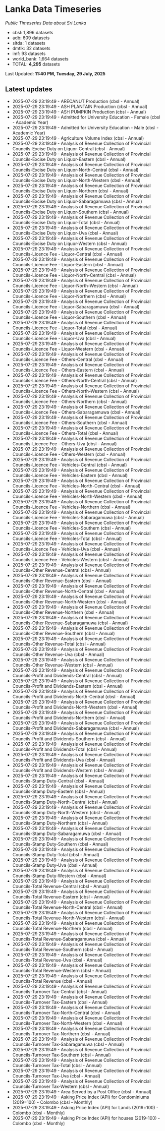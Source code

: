 # Lanka Data Timeseries
*Public Timeseries Data about Sri Lanka*

* cbsl: 1,896 datasets
* adb: 609 datasets
* sltda: 1 datasets
* dmtlk: 32 datasets
* imf: 93 datasets
* world_bank: 1,664 datasets
* TOTAL: **4,295** datasets

Last Updated: **11:40 PM, Tuesday, 29 July, 2025**

## Latest updates

* 2025-07-29 23:19:49 - ARECANUT Production (cbsl - Annual)
* 2025-07-29 23:19:49 - ASH PLANTAIN Production (cbsl - Annual)
* 2025-07-29 23:19:49 - ASH PUMPKIN Production (cbsl - Annual)
* 2025-07-29 23:19:49 - Admitted for University Education - Female (cbsl - Academic Year)
* 2025-07-29 23:19:49 - Admitted for University Education - Male (cbsl - Academic Year)
* 2025-07-29 23:19:49 - Agriculture Volume Index (cbsl - Annual)
* 2025-07-29 23:19:49 - Analysis of Revenue Collection of Provincial Councils-Excise Duty on Liquor-Central (cbsl - Annual)
* 2025-07-29 23:19:49 - Analysis of Revenue Collection of Provincial Councils-Excise Duty on Liquor-Eastern (cbsl - Annual)
* 2025-07-29 23:19:49 - Analysis of Revenue Collection of Provincial Councils-Excise Duty on Liquor-North-Central (cbsl - Annual)
* 2025-07-29 23:19:49 - Analysis of Revenue Collection of Provincial Councils-Excise Duty on Liquor-North-Western (cbsl - Annual)
* 2025-07-29 23:19:49 - Analysis of Revenue Collection of Provincial Councils-Excise Duty on Liquor-Northern (cbsl - Annual)
* 2025-07-29 23:19:49 - Analysis of Revenue Collection of Provincial Councils-Excise Duty on Liquor-Sabaragamuwa (cbsl - Annual)
* 2025-07-29 23:19:49 - Analysis of Revenue Collection of Provincial Councils-Excise Duty on Liquor-Southern (cbsl - Annual)
* 2025-07-29 23:19:49 - Analysis of Revenue Collection of Provincial Councils-Excise Duty on Liquor-Total (cbsl - Annual)
* 2025-07-29 23:19:49 - Analysis of Revenue Collection of Provincial Councils-Excise Duty on Liquor-Uva (cbsl - Annual)
* 2025-07-29 23:19:49 - Analysis of Revenue Collection of Provincial Councils-Excise Duty on Liquor-Western (cbsl - Annual)
* 2025-07-29 23:19:49 - Analysis of Revenue Collection of Provincial Councils-Licence Fee - Liquor-Central (cbsl - Annual)
* 2025-07-29 23:19:49 - Analysis of Revenue Collection of Provincial Councils-Licence Fee - Liquor-Eastern (cbsl - Annual)
* 2025-07-29 23:19:49 - Analysis of Revenue Collection of Provincial Councils-Licence Fee - Liquor-North-Central (cbsl - Annual)
* 2025-07-29 23:19:49 - Analysis of Revenue Collection of Provincial Councils-Licence Fee - Liquor-North-Western (cbsl - Annual)
* 2025-07-29 23:19:49 - Analysis of Revenue Collection of Provincial Councils-Licence Fee - Liquor-Northern (cbsl - Annual)
* 2025-07-29 23:19:49 - Analysis of Revenue Collection of Provincial Councils-Licence Fee - Liquor-Sabaragamuwa (cbsl - Annual)
* 2025-07-29 23:19:49 - Analysis of Revenue Collection of Provincial Councils-Licence Fee - Liquor-Southern (cbsl - Annual)
* 2025-07-29 23:19:49 - Analysis of Revenue Collection of Provincial Councils-Licence Fee - Liquor-Total (cbsl - Annual)
* 2025-07-29 23:19:49 - Analysis of Revenue Collection of Provincial Councils-Licence Fee - Liquor-Uva (cbsl - Annual)
* 2025-07-29 23:19:49 - Analysis of Revenue Collection of Provincial Councils-Licence Fee - Liquor-Western (cbsl - Annual)
* 2025-07-29 23:19:49 - Analysis of Revenue Collection of Provincial Councils-Licence Fee - Others-Central (cbsl - Annual)
* 2025-07-29 23:19:49 - Analysis of Revenue Collection of Provincial Councils-Licence Fee - Others-Eastern (cbsl - Annual)
* 2025-07-29 23:19:49 - Analysis of Revenue Collection of Provincial Councils-Licence Fee - Others-North-Central (cbsl - Annual)
* 2025-07-29 23:19:49 - Analysis of Revenue Collection of Provincial Councils-Licence Fee - Others-North-Western (cbsl - Annual)
* 2025-07-29 23:19:49 - Analysis of Revenue Collection of Provincial Councils-Licence Fee - Others-Northern (cbsl - Annual)
* 2025-07-29 23:19:49 - Analysis of Revenue Collection of Provincial Councils-Licence Fee - Others-Sabaragamuwa (cbsl - Annual)
* 2025-07-29 23:19:49 - Analysis of Revenue Collection of Provincial Councils-Licence Fee - Others-Southern (cbsl - Annual)
* 2025-07-29 23:19:49 - Analysis of Revenue Collection of Provincial Councils-Licence Fee - Others-Total (cbsl - Annual)
* 2025-07-29 23:19:49 - Analysis of Revenue Collection of Provincial Councils-Licence Fee - Others-Uva (cbsl - Annual)
* 2025-07-29 23:19:49 - Analysis of Revenue Collection of Provincial Councils-Licence Fee - Others-Western (cbsl - Annual)
* 2025-07-29 23:19:49 - Analysis of Revenue Collection of Provincial Councils-Licence Fee - Vehicles-Central (cbsl - Annual)
* 2025-07-29 23:19:49 - Analysis of Revenue Collection of Provincial Councils-Licence Fee - Vehicles-Eastern (cbsl - Annual)
* 2025-07-29 23:19:49 - Analysis of Revenue Collection of Provincial Councils-Licence Fee - Vehicles-North-Central (cbsl - Annual)
* 2025-07-29 23:19:49 - Analysis of Revenue Collection of Provincial Councils-Licence Fee - Vehicles-North-Western (cbsl - Annual)
* 2025-07-29 23:19:49 - Analysis of Revenue Collection of Provincial Councils-Licence Fee - Vehicles-Northern (cbsl - Annual)
* 2025-07-29 23:19:49 - Analysis of Revenue Collection of Provincial Councils-Licence Fee - Vehicles-Sabaragamuwa (cbsl - Annual)
* 2025-07-29 23:19:49 - Analysis of Revenue Collection of Provincial Councils-Licence Fee - Vehicles-Southern (cbsl - Annual)
* 2025-07-29 23:19:49 - Analysis of Revenue Collection of Provincial Councils-Licence Fee - Vehicles-Total (cbsl - Annual)
* 2025-07-29 23:19:49 - Analysis of Revenue Collection of Provincial Councils-Licence Fee - Vehicles-Uva (cbsl - Annual)
* 2025-07-29 23:19:49 - Analysis of Revenue Collection of Provincial Councils-Licence Fee - Vehicles-Western (cbsl - Annual)
* 2025-07-29 23:19:49 - Analysis of Revenue Collection of Provincial Councils-Other Revenue-Central (cbsl - Annual)
* 2025-07-29 23:19:49 - Analysis of Revenue Collection of Provincial Councils-Other Revenue-Eastern (cbsl - Annual)
* 2025-07-29 23:19:49 - Analysis of Revenue Collection of Provincial Councils-Other Revenue-North-Central (cbsl - Annual)
* 2025-07-29 23:19:49 - Analysis of Revenue Collection of Provincial Councils-Other Revenue-North-Western (cbsl - Annual)
* 2025-07-29 23:19:49 - Analysis of Revenue Collection of Provincial Councils-Other Revenue-Northern (cbsl - Annual)
* 2025-07-29 23:19:49 - Analysis of Revenue Collection of Provincial Councils-Other Revenue-Sabaragamuwa (cbsl - Annual)
* 2025-07-29 23:19:49 - Analysis of Revenue Collection of Provincial Councils-Other Revenue-Southern (cbsl - Annual)
* 2025-07-29 23:19:49 - Analysis of Revenue Collection of Provincial Councils-Other Revenue-Total (cbsl - Annual)
* 2025-07-29 23:19:49 - Analysis of Revenue Collection of Provincial Councils-Other Revenue-Uva (cbsl - Annual)
* 2025-07-29 23:19:49 - Analysis of Revenue Collection of Provincial Councils-Other Revenue-Western (cbsl - Annual)
* 2025-07-29 23:19:49 - Analysis of Revenue Collection of Provincial Councils-Profit and Dividends-Central (cbsl - Annual)
* 2025-07-29 23:19:49 - Analysis of Revenue Collection of Provincial Councils-Profit and Dividends-Eastern (cbsl - Annual)
* 2025-07-29 23:19:49 - Analysis of Revenue Collection of Provincial Councils-Profit and Dividends-North-Central (cbsl - Annual)
* 2025-07-29 23:19:49 - Analysis of Revenue Collection of Provincial Councils-Profit and Dividends-North-Western (cbsl - Annual)
* 2025-07-29 23:19:49 - Analysis of Revenue Collection of Provincial Councils-Profit and Dividends-Northern (cbsl - Annual)
* 2025-07-29 23:19:49 - Analysis of Revenue Collection of Provincial Councils-Profit and Dividends-Sabaragamuwa (cbsl - Annual)
* 2025-07-29 23:19:49 - Analysis of Revenue Collection of Provincial Councils-Profit and Dividends-Southern (cbsl - Annual)
* 2025-07-29 23:19:49 - Analysis of Revenue Collection of Provincial Councils-Profit and Dividends-Total (cbsl - Annual)
* 2025-07-29 23:19:49 - Analysis of Revenue Collection of Provincial Councils-Profit and Dividends-Uva (cbsl - Annual)
* 2025-07-29 23:19:49 - Analysis of Revenue Collection of Provincial Councils-Profit and Dividends-Western (cbsl - Annual)
* 2025-07-29 23:19:49 - Analysis of Revenue Collection of Provincial Councils-Stamp Duty-Central (cbsl - Annual)
* 2025-07-29 23:19:49 - Analysis of Revenue Collection of Provincial Councils-Stamp Duty-Eastern (cbsl - Annual)
* 2025-07-29 23:19:49 - Analysis of Revenue Collection of Provincial Councils-Stamp Duty-North-Central (cbsl - Annual)
* 2025-07-29 23:19:49 - Analysis of Revenue Collection of Provincial Councils-Stamp Duty-North-Western (cbsl - Annual)
* 2025-07-29 23:19:49 - Analysis of Revenue Collection of Provincial Councils-Stamp Duty-Northern (cbsl - Annual)
* 2025-07-29 23:19:49 - Analysis of Revenue Collection of Provincial Councils-Stamp Duty-Sabaragamuwa (cbsl - Annual)
* 2025-07-29 23:19:49 - Analysis of Revenue Collection of Provincial Councils-Stamp Duty-Southern (cbsl - Annual)
* 2025-07-29 23:19:49 - Analysis of Revenue Collection of Provincial Councils-Stamp Duty-Total (cbsl - Annual)
* 2025-07-29 23:19:49 - Analysis of Revenue Collection of Provincial Councils-Stamp Duty-Uva (cbsl - Annual)
* 2025-07-29 23:19:49 - Analysis of Revenue Collection of Provincial Councils-Stamp Duty-Western (cbsl - Annual)
* 2025-07-29 23:19:49 - Analysis of Revenue Collection of Provincial Councils-Total Revenue-Central (cbsl - Annual)
* 2025-07-29 23:19:49 - Analysis of Revenue Collection of Provincial Councils-Total Revenue-Eastern (cbsl - Annual)
* 2025-07-29 23:19:49 - Analysis of Revenue Collection of Provincial Councils-Total Revenue-North-Central (cbsl - Annual)
* 2025-07-29 23:19:49 - Analysis of Revenue Collection of Provincial Councils-Total Revenue-North-Western (cbsl - Annual)
* 2025-07-29 23:19:49 - Analysis of Revenue Collection of Provincial Councils-Total Revenue-Northern (cbsl - Annual)
* 2025-07-29 23:19:49 - Analysis of Revenue Collection of Provincial Councils-Total Revenue-Sabaragamuwa (cbsl - Annual)
* 2025-07-29 23:19:49 - Analysis of Revenue Collection of Provincial Councils-Total Revenue-Southern (cbsl - Annual)
* 2025-07-29 23:19:49 - Analysis of Revenue Collection of Provincial Councils-Total Revenue-Uva (cbsl - Annual)
* 2025-07-29 23:19:49 - Analysis of Revenue Collection of Provincial Councils-Total Revenue-Western (cbsl - Annual)
* 2025-07-29 23:19:49 - Analysis of Revenue Collection of Provincial Councils-Total Revenue (cbsl - Annual)
* 2025-07-29 23:19:49 - Analysis of Revenue Collection of Provincial Councils-Turnover Tax-Central (cbsl - Annual)
* 2025-07-29 23:19:49 - Analysis of Revenue Collection of Provincial Councils-Turnover Tax-Eastern (cbsl - Annual)
* 2025-07-29 23:19:49 - Analysis of Revenue Collection of Provincial Councils-Turnover Tax-North-Central (cbsl - Annual)
* 2025-07-29 23:19:49 - Analysis of Revenue Collection of Provincial Councils-Turnover Tax-North-Western (cbsl - Annual)
* 2025-07-29 23:19:49 - Analysis of Revenue Collection of Provincial Councils-Turnover Tax-Northern (cbsl - Annual)
* 2025-07-29 23:19:49 - Analysis of Revenue Collection of Provincial Councils-Turnover Tax-Sabaragamuwa (cbsl - Annual)
* 2025-07-29 23:19:49 - Analysis of Revenue Collection of Provincial Councils-Turnover Tax-Southern (cbsl - Annual)
* 2025-07-29 23:19:49 - Analysis of Revenue Collection of Provincial Councils-Turnover Tax-Total (cbsl - Annual)
* 2025-07-29 23:19:49 - Analysis of Revenue Collection of Provincial Councils-Turnover Tax-Uva (cbsl - Annual)
* 2025-07-29 23:19:49 - Analysis of Revenue Collection of Provincial Councils-Turnover Tax-Western (cbsl - Annual)
* 2025-07-29 23:19:49 - Area Served by a Post Office (cbsl - Annual)
* 2025-07-29 23:19:49 - Asking Price Index (API) for Condominiums (2019=100) - Colombo (cbsl - Monthly)
* 2025-07-29 23:19:49 - Asking Price Index (API) for Lands (2019=100) - Colombo (cbsl - Monthly)
* 2025-07-29 23:19:49 - Asking Price Index (API) for houses (2019-100) - Colombo (cbsl - Monthly)